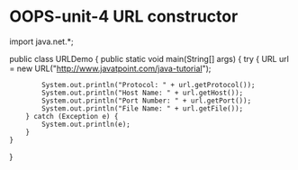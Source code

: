 # OOPS-unit-4 URL constructor
import java.net.*;

public class URLDemo {
    public static void main(String[] args) {
        try {
            URL url = new URL("http://www.javatpoint.com/java-tutorial");
            
            System.out.println("Protocol: " + url.getProtocol());
            System.out.println("Host Name: " + url.getHost());
            System.out.println("Port Number: " + url.getPort());
            System.out.println("File Name: " + url.getFile());
        } catch (Exception e) {
            System.out.println(e);
        }
    }
}
